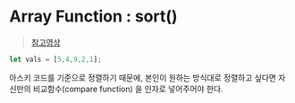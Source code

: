 # Array Function : sort()
> [참고영상](https://youtu.be/MWD-iKzR2c8)

```javascript
let vals = [5,4,9,2,1];


```

아스키 코드를 기준으로 정렬하기 때문에, 본인이 원하는 방식대로 정렬하고 싶다면 자신만의 비교함수(compare function) 을 인자로 넣어주어야 한다.